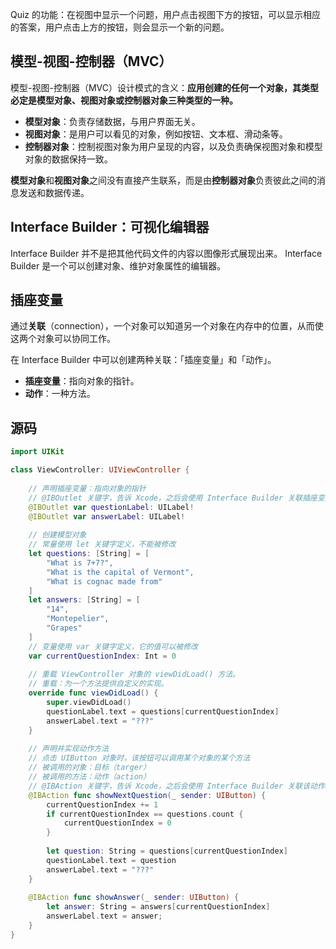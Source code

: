Quiz 的功能：在视图中显示一个问题，用户点击视图下方的按钮，可以显示相应的答案，用户点击上方的按钮，则会显示一个新的问题。



## 模型-视图-控制器（MVC）

模型-视图-控制器（MVC）设计模式的含义：**应用创建的任何一个对象，其类型必定是模型对象、视图对象或控制器对象三种类型的一种。**

* **模型对象**：负责存储数据，与用户界面无关。
* **视图对象**：是用户可以看见的对象，例如按钮、文本框、滑动条等。
* **控制器对象**：控制视图对象为用户呈现的内容，以及负责确保视图对象和模型对象的数据保持一致。

**模型对象**和**视图对象**之间没有直接产生联系，而是由**控制器对象**负责彼此之间的消息发送和数据传递。



## Interface Builder：可视化编辑器

Interface Builder 并不是把其他代码文件的内容以图像形式展现出来。
Interface Builder 是一个可以创建对象、维护对象属性的编辑器。



## 插座变量

通过**关联**（connection），一个对象可以知道另一个对象在内存中的位置，从而使这两个对象可以协同工作。

在 Interface Builder 中可以创建两种关联：「插座变量」和「动作」。
* **插座变量**：指向对象的指针。
* **动作**：一种方法。

## 源码

```swift
import UIKit

class ViewController: UIViewController {
    
    // 声明插座变量：指向对象的指针
    // @IBOutlet 关键字，告诉 Xcode，之后会使用 Interface Builder 关联插座变量。
    @IBOutlet var questionLabel: UILabel!
    @IBOutlet var answerLabel: UILabel!
    
    // 创建模型对象
    // 常量使用 let 关键字定义，不能被修改
    let questions: [String] = [
        "What is 7+7?",
        "What is the capital of Vermont",
        "What is cognac made from"
    ]
    let answers: [String] = [
        "14",
        "Montepelier",
        "Grapes"
    ]
    // 变量使用 var 关键字定义，它的值可以被修改
    var currentQuestionIndex: Int = 0
    
    // 重载 ViewController 对象的 viewDidLoad() 方法。
    // 重载：为一个方法提供自定义的实现。
    override func viewDidLoad() {
        super.viewDidLoad()
        questionLabel.text = questions[currentQuestionIndex]
        answerLabel.text = "???"
    }
    
    // 声明并实现动作方法
    // 点击 UIButton 对象时，该按钮可以调用某个对象的某个方法
    // 被调用的对象：目标（targer）
    // 被调用的方法：动作（action）
    // @IBAction 关键字，告诉 Xcode，之后会使用 Interface Builder 关联该动作。
    @IBAction func showNextQuestion(_ sender: UIButton) {
        currentQuestionIndex += 1
        if currentQuestionIndex == questions.count {
            currentQuestionIndex = 0
        }
        
        let question: String = questions[currentQuestionIndex]
        questionLabel.text = question
        answerLabel.text = "???"
    }
    
    @IBAction func showAnswer(_ sender: UIButton) {
        let answer: String = answers[currentQuestionIndex]
        answerLabel.text = answer;
    }
}
```